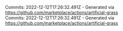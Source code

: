 Commits: 2022-12-12T17:26:32.491Z - Generated via https://github.com/marketplace/actions/artificial-grass
<br>
Commits: 2022-12-12T17:26:32.491Z - Generated via https://github.com/marketplace/actions/artificial-grass
<br>
